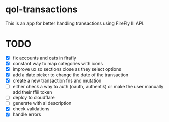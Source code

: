 # qol-transactions

This is an app for better handling transactions using FireFly III API.

# TODO

- [x] fix accounts and cats in firafly
- [x] constant way to map categories with icons
- [x] improve ux so sections close as they select options
- [x] add a date picker to change the date of the transaction
- [x] create a new transaction fns and mutation
- [ ] either check a way to auth (oauth, authentik) or make the user manually add their ffiii token
- [ ] deploy to cloudflare
- [ ] generate with ai description
- [x] check validations
- [x] handle errors
